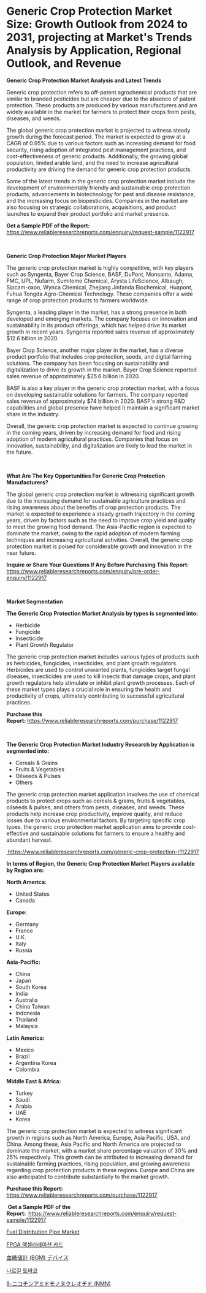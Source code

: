 <p><h1>Generic Crop Protection Market Size: Growth Outlook from 2024 to 2031, projecting at Market's Trends Analysis by Application, Regional Outlook, and Revenue</h1></p><p><strong>Generic Crop Protection Market Analysis and Latest Trends</strong></p>
<p><p>Generic crop protection refers to off-patent agrochemical products that are similar to branded pesticides but are cheaper due to the absence of patent protection. These products are produced by various manufacturers and are widely available in the market for farmers to protect their crops from pests, diseases, and weeds.</p><p>The global generic crop protection market is projected to witness steady growth during the forecast period. The market is expected to grow at a CAGR of 0.95% due to various factors such as increasing demand for food security, rising adoption of integrated pest management practices, and cost-effectiveness of generic products. Additionally, the growing global population, limited arable land, and the need to increase agricultural productivity are driving the demand for generic crop protection products.</p><p>Some of the latest trends in the generic crop protection market include the development of environmentally friendly and sustainable crop protection products, advancements in biotechnology for pest and disease resistance, and the increasing focus on biopesticides. Companies in the market are also focusing on strategic collaborations, acquisitions, and product launches to expand their product portfolio and market presence.</p></p>
<p><strong>Get a Sample PDF of the Report:&nbsp;</strong> <a href="https://www.reliableresearchreports.com/enquiry/request-sample/1122917">https://www.reliableresearchreports.com/enquiry/request-sample/1122917</a></p>
<p>&nbsp;</p>
<p><strong>Generic Crop Protection Major Market Players</strong></p>
<p><p>The generic crop protection market is highly competitive, with key players such as Syngenta, Bayer Crop Science, BASF, DuPont, Monsanto, Adama, FMC, UPL, Nufarm, Sumitomo Chemical, Arysta LifeScience, Albaugh, Sipcam-oxon, Wynca Chemical, Zhejiang Jinfanda Biochemical, Huapont, Fuhua Tongda Agro-Chemical Technology. These companies offer a wide range of crop protection products to farmers worldwide.</p><p>Syngenta, a leading player in the market, has a strong presence in both developed and emerging markets. The company focuses on innovation and sustainability in its product offerings, which has helped drive its market growth in recent years. Syngenta reported sales revenue of approximately $12.6 billion in 2020.</p><p>Bayer Crop Science, another major player in the market, has a diverse product portfolio that includes crop protection, seeds, and digital farming solutions. The company has been focusing on sustainability and digitalization to drive its growth in the market. Bayer Crop Science reported sales revenue of approximately $25.6 billion in 2020.</p><p>BASF is also a key player in the generic crop protection market, with a focus on developing sustainable solutions for farmers. The company reported sales revenue of approximately $74 billion in 2020. BASF's strong R&D capabilities and global presence have helped it maintain a significant market share in the industry.</p><p>Overall, the generic crop protection market is expected to continue growing in the coming years, driven by increasing demand for food and rising adoption of modern agricultural practices. Companies that focus on innovation, sustainability, and digitalization are likely to lead the market in the future.</p></p>
<p>&nbsp;</p>
<p><strong>What Are The Key Opportunities For Generic Crop Protection Manufacturers?</strong></p>
<p><p>The global generic crop protection market is witnessing significant growth due to the increasing demand for sustainable agriculture practices and rising awareness about the benefits of crop protection products. The market is expected to experience a steady growth trajectory in the coming years, driven by factors such as the need to improve crop yield and quality to meet the growing food demand. The Asia-Pacific region is expected to dominate the market, owing to the rapid adoption of modern farming techniques and increasing agricultural activities. Overall, the generic crop protection market is poised for considerable growth and innovation in the near future.</p></p>
<p><strong>Inquire or Share Your Questions If Any Before Purchasing This Report:</strong> <a href="https://www.reliableresearchreports.com/enquiry/pre-order-enquiry/1122917">https://www.reliableresearchreports.com/enquiry/pre-order-enquiry/1122917</a></p>
<p>&nbsp;</p>
<p><strong>Market Segmentation</strong></p>
<p><strong>The Generic Crop Protection Market Analysis by types is segmented into:</strong></p>
<p><ul><li>Herbicide</li><li>Fungicide</li><li>Insecticide</li><li>Plant Growth Regulator</li></ul></p>
<p><p>The generic crop protection market includes various types of products such as herbicides, fungicides, insecticides, and plant growth regulators. Herbicides are used to control unwanted plants, fungicides target fungal diseases, insecticides are used to kill insects that damage crops, and plant growth regulators help stimulate or inhibit plant growth processes. Each of these market types plays a crucial role in ensuring the health and productivity of crops, ultimately contributing to successful agricultural practices.</p></p>
<p><strong>Purchase this Report:&nbsp;</strong><a href="https://www.reliableresearchreports.com/purchase/1122917">https://www.reliableresearchreports.com/purchase/1122917</a></p>
<p>&nbsp;</p>
<p><strong>The Generic Crop Protection Market Industry Research by Application is segmented into:</strong></p>
<p><ul><li>Cereals & Grains</li><li>Fruits & Vegetables</li><li>Oilseeds & Pulses</li><li>Others</li></ul></p>
<p><p>The generic crop protection market application involves the use of chemical products to protect crops such as cereals & grains, fruits & vegetables, oilseeds & pulses, and others from pests, diseases, and weeds. These products help increase crop productivity, improve quality, and reduce losses due to various environmental factors. By targeting specific crop types, the generic crop protection market application aims to provide cost-effective and sustainable solutions for farmers to ensure a healthy and abundant harvest.</p></p>
<p><a href="https://www.reliableresearchreports.com/generic-crop-protection-r1122917">&nbsp;https://www.reliableresearchreports.com/generic-crop-protection-r1122917</a></p>
<p><strong>In terms of Region, the Generic Crop Protection Market Players available by Region are:</strong></p>
<p>
    <p> <strong> North America: </strong>
        <ul>
            <li>United States</li>
            <li>Canada</li>
        </ul>
        </p> 
    <p> <strong> Europe: </strong>
        <ul>
            <li>Germany</li>
            <li>France</li>
            <li>U.K.</li>
            <li>Italy</li>
            <li>Russia</li>
        </ul>
        </p> 
    <p> <strong> Asia-Pacific: </strong>
        <ul>
            <li>China</li>
            <li>Japan</li>
            <li>South Korea</li>
            <li>India</li>
            <li>Australia</li>
            <li>China Taiwan</li>
            <li>Indonesia</li>
            <li>Thailand</li>
            <li>Malaysia</li>
        </ul>
        </p> 
    <p> <strong> Latin America: </strong>
        <ul>
            <li>Mexico</li>
            <li>Brazil</li>
            <li>Argentina Korea</li>
            <li>Colombia</li>
        </ul>
        </p> 
    <p> <strong> Middle East & Africa: </strong>
        <ul>
            <li>Turkey</li>
            <li>Saudi</li>
            <li>Arabia</li>
            <li>UAE</li>
            <li>Korea</li>
        </ul>
    </p>
    </p>
<p><p>The generic crop protection market is expected to witness significant growth in regions such as North America, Europe, Asia Pacific, USA, and China. Among these, Asia Pacific and North America are projected to dominate the market, with a market share percentage valuation of 30% and 25% respectively. This growth can be attributed to increasing demand for sustainable farming practices, rising population, and growing awareness regarding crop protection products in these regions. Europe and China are also anticipated to contribute substantially to the market growth.</p></p>
<p><strong>Purchase this Report: </strong><a href="https://www.reliableresearchreports.com/purchase/1122917">https://www.reliableresearchreports.com/purchase/1122917</a></p>
<p>&nbsp;<strong>Get a Sample PDF of the Report:&nbsp;&nbsp;</strong><a href="https://www.reliableresearchreports.com/enquiry/request-sample/1122917">https://www.reliableresearchreports.com/enquiry/request-sample/1122917</a></p>
<p><strong></strong></p>
<p><p><a href="https://github.com/mateobossinovero/Market-Research-Report-List-1/blob/main/fuel-distribution-pipe-market.md">Fuel Distribution Pipe Market</a></p><p><a href="https://medium.com/@dadanedu33/2024%EB%85%84%EB%B6%80%ED%84%B0-2031%EB%85%84%EA%B9%8C%EC%A7%80-%EC%9D%98-cagr%EB%A1%9C-%ED%99%95%EB%8C%80%EB%90%98%EA%B3%A0-%EC%9E%88%EB%8A%94-fpga-%EA%B0%80%EC%86%8D-%EC%B9%B4%EB%93%9C-%EC%8B%9C%EC%9E%A5-%EA%B7%9C%EB%AA%A8%EC%97%90-%EB%8C%80%ED%95%9C-%ED%86%B5%EC%B0%B0%EB%A0%A5-48218fd18c2f">FPGA 액셀러레이션 카드</a></p><p><a href="https://github.com/DeonBoer2023/Market-Research-Report-List-1/blob/main/7606117128676.md">血糖値計 (BGM) デバイス</a></p><p><a href="https://github.com/TitusBoyer1/Market-Research-Report-List-1/blob/main/1536902116050.md">나르길 토바코</a></p><p><a href="https://medium.com/@graysonwolfe1913/beta-%E3%83%8B%E3%82%B3%E3%83%81%E3%83%B3%E3%82%A2%E3%83%9F%E3%83%89%E3%83%A2%E3%83%8E%E3%83%8C%E3%82%AF%E3%83%AC%E3%82%AA%E3%83%81%E3%83%89-nmn-%E5%B8%82%E5%A0%B4%E3%82%B7%E3%82%A7%E3%82%A2%E3%81%8A%E3%82%88%E3%81%B3%E6%96%B0%E3%81%97%E3%81%84%E3%83%88%E3%83%AC%E3%83%B3%E3%83%89%E5%88%86%E6%9E%90-%E3%81%9D%E3%81%AE%E7%A8%AE%E9%A1%9E-%E3%82%A2%E3%83%97%E3%83%AA%E3%82%B1%E3%83%BC%E3%82%B7%E3%83%A7%E3%83%B3-%E3%82%A8%E3%83%B3%E3%83%89%E3%83%A6%E3%83%BC%E3%82%B9%E5%88%A5-2024%E5%B9%B4%E3%81%8B%E3%82%892031%E5%B9%B4%E3%81%BE%E3%81%A7%E3%81%AE%E4%BA%88%E6%B8%AC%E3%81%AB%E3%81%A4%E3%81%84%E3%81%A6-d15d2f20bf45">β-ニコチンアミドモノヌクレオチド (NMN)</a></p></p>